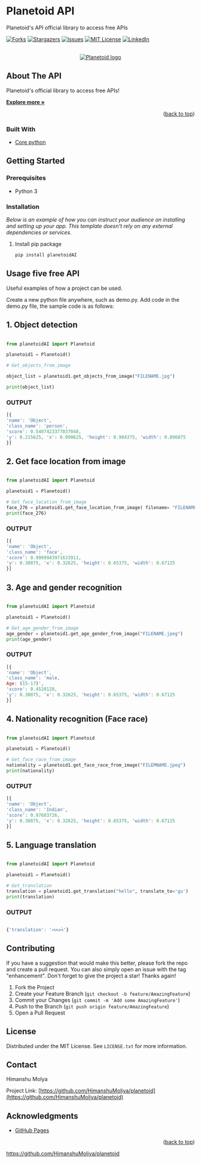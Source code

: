 # Planetoid API

 Planetoid's API official library to access free APIs
 
 <div id="top"></div>

[![Forks][forks-shield]][forks-url]
[![Stargazers][stars-shield]][stars-url]
[![Issues][issues-shield]][issues-url]
[![MIT License][license-shield]][license-url]
[![LinkedIn][linkedin-shield]][linkedin-url]


<!-- PROJECT LOGO -->
<br />
<div align="center">
  <a href="https://planetoid.pythonanywhere.com/">
    <img src="https://planetoid.pythonanywhere.com/static/5ebd9c17efef0e2515e12933_Logo-Planetoid-New.png" alt="Planetoid logo" hight="600">
  </a>

</div>


<!-- ABOUT THE PROJECT -->
## About The API

Planetoid's official library to access free APIs!

<a href="https://planetoid.pythonanywhere.com/"><strong>Explore more »</strong></a>

<p align="right">(<a href="#top">back to top</a>)</p>

### Built With

<!-- This section should list any major frameworks/libraries used to bootstrap your project. Leave any add-ons/plugins for the acknowledgements section. Here are a few examples. -->

* [Core python](https://www.python.org/)
<!-- * [JQuery](https://jquery.com) -->
<!-- <p align="right">(<a href="#top">back to top</a>)</p> -->



<!-- GETTING STARTED -->
## Getting Started

<!-- This is an example of how you may give instructions on setting up your project locally.
To get a local copy up and running follow these simple example steps.
 -->
### Prerequisites

<!-- This is an example of how to list things you need to use the software and how to install them. -->
* Python 3 

### Installation

_Below is an example of how you can instruct your audience on installing and setting up your app. This template doesn't rely on any external dependencies or services._
<!-- 
1. Get a free API Key at [https://example.com](https://example.com)
2. Clone the repo
   ```sh
   git clone https://github.com/your_username_/Project-Name.git
   ``` -->
1. Install pip package
 
   ```sh
   pip install planetoidAI
   
   ```
<!-- 4. Enter your API in `config.js`
   ```js
   const API_KEY = 'ENTER YOUR API';
   ```
 -->
<!-- <p align="right">(<a href="#top">back to top</a>)</p> -->

<!-- USAGE EXAMPLES -->
## Usage five free API

Useful examples of how a project can be used. 

Create a new python file anywhere, such as demo.py.
Add code in the demo.py file, the sample code is as follows:

## 1. Object detection
```python

from planetoidAI import Planetoid

planetoid1 = Planetoid()

# Get_objects_from_image

object_list = planetoid1.get_objects_from_image("FILENAME.jpg")

print(object_list)

```
### OUTPUT

```javascript
[{
'name': 'Object', 
'class_name': 'person', 
'score': 0.5407423377037048, 
'y': 0.215625, 'x': 0.090625, 'height': 0.984375, 'width': 0.896875
}]
```

## 2. Get face location from image
```python

from planetoidAI import Planetoid

planetoid1 = Planetoid()

# Get_face_location_from_image
face_276 = planetoid1.get_face_location_from_image( filename= "FILENAME.jpeg")
print(face_276)

```
### OUTPUT

```javascript
[{
'name': 'Object', 
'class_name': 'face', 
'score': 0.9999943971633911, 
'y': 0.30875, 'x': 0.32625, 'height': 0.65375, 'width': 0.67125
}]
```


## 3. Age and gender recognition
```python

from planetoidAI import Planetoid

planetoid1 = Planetoid()

# Get_age_gender_from_image
age_gender = planetoid1.get_age_gender_from_image("FILENAME.jpeg")
print(age_gender)


```
### OUTPUT

```javascript
[{
'name': 'Object', 
'class_name': 'male, 
Age: (15-17)', 
'score': 0.4520128, 
'y': 0.30875, 'x': 0.32625, 'height': 0.65375, 'width': 0.67125
}]
```

## 4. Nationality recognition (Face race)
```python

from planetoidAI import Planetoid

planetoid1 = Planetoid()

# Get_face_race_from_image
nationality = planetoid1.get_face_race_from_image("FILEMNAME.jpeg")
print(nationality)


```
### OUTPUT

```javascript
[{
'name': 'Object', 
'class_name': 'Indian', 
'score': 0.97603726, 
'y': 0.30875, 'x': 0.32625, 'height': 0.65375, 'width': 0.67125
}]

```

## 5. Language translation
```python

from planetoidAI import Planetoid

planetoid1 = Planetoid()

# Get_translation
translation = planetoid1.get_translation("hello", translate_to='gu')
print(translation)

```
### OUTPUT

```javascript

{'translation': 'નમસ્તે'}

```

<!-- CONTRIBUTING -->
## Contributing

If you have a suggestion that would make this better, please fork the repo and create a pull request. You can also simply open an issue with the tag "enhancement".
Don't forget to give the project a star! Thanks again!

1. Fork the Project
2. Create your Feature Branch (`git checkout -b feature/AmazingFeature`)
3. Commit your Changes (`git commit -m 'Add some AmazingFeature'`)
4. Push to the Branch (`git push origin feature/AmazingFeature`)
5. Open a Pull Request


<!-- LICENSE -->
## License

Distributed under the MIT License. See `LICENSE.txt` for more information.

<!-- CONTACT -->
## Contact

Himanshu Molya 

Project Link: [https://github.com/HimanshuMoliya/planetoid](https://github.com/HimanshuMoliya/planetoid)

<!-- ACKNOWLEDGMENTS -->
## Acknowledgments

* [GitHub Pages](https://pages.github.com)

<p align="right">(<a href="#top">back to top</a>)</p>

https://github.com/HimanshuMoliya/planetoid

<!-- MARKDOWN LINKS & IMAGES -->
<!-- https://www.markdownguide.org/basic-syntax/#reference-style-links -->
<!-- [contributors-shield]: https://img.shields.io/github/contributors/othneildrew/Best-README-Template.svg?style=for-the-badge
[contributors-url]: https://github.com/othneildrew/Best-README-Template/graphs/contributors -->
[forks-shield]: https://img.shields.io/github/forks/HimanshuMoliya/planetoid.svg?style=for-the-badge
[forks-url]: https://github.com/HimanshuMoliya/planetoid/network/members
[stars-shield]: https://img.shields.io/github/stars/HimanshuMoliya/planetoid.svg?style=for-the-badge
[stars-url]: https://github.com/HimanshuMoliya/planetoid/stargazers
[issues-shield]: https://img.shields.io/github/issues/HimanshuMoliya/planetoid.svg?style=for-the-badge
[issues-url]: https://github.com/HimanshuMoliya/planetoid/issues
[license-shield]: https://img.shields.io/github/license/HimanshuMoliya/planetoid.svg?style=for-the-badge
[license-url]: https://github.com/HimanshuMoliya/planetoid/blob/master/LICENSE.txt
[linkedin-shield]: https://img.shields.io/badge/-LinkedIn-black.svg?style=for-the-badge&logo=linkedin&colorB=555
[linkedin-url]: https://www.linkedin.com/company/planetoid/
[product-screenshot]: images/screenshot.png
